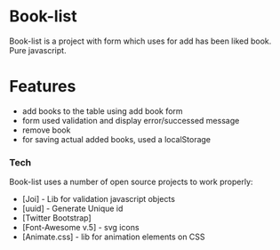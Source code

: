 # Book-list

Book-list is a project with form which uses for add has been liked book. Pure javascript.

# Features

- add books to the table using add book form
- form used validation and display error/successed message
- remove book
- for saving actual added books, used a localStorage

### Tech

Book-list uses a number of open source projects to work properly:

- [Joi] - Lib for validation javascript objects
- [uuid] - Generate Unique id
- [Twitter Bootstrap]
- [Font-Awesome v.5] - svg icons
- [Animate.css] - lib for animation elements on CSS
